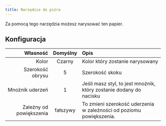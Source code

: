 ```yaml
---
title: Narzędzie do pióra
---
```


Za pomocą tego narzędzia możesz narysować ten papier.

## Konfiguracja

|                Własność | Domyślny | Opis                                                                                |
| ----------------------: | :------: | :---------------------------------------------------------------------------------- |
|                   Kolor |  Czarny  | Kolor który zostanie narysowany                                                     |
|        Szerokość obrysu |     5    | Szerokość skoku                                                                     |
|         Mnożnik uderzeń |     1    | Jeśli masz styl, to jest mnożnik, który zostanie dodany do nacisku                  |
| Zależny od powiększenia | fałszywy | To zmieni szerokość uderzenia w zależności od poziomu powiększenia. |
